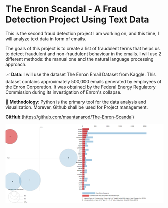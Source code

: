 # The Enron Scandal - A Fraud Detection Project Using Text Data

This is the second fraud detection project I am working on, and this time, I will analyze text data in form of emails.

The goals of this project is to create a list of fraudulent terms that helps us to detect fraudulent and non-fraudulent behaviour in the emails. I will use 2 different methods: the manual one and the natural language processing approach.

📈 **Data**: I will use the dataset The Enron Email Dataset from Kaggle.
This dataset contains approximately 500,000 emails generated by employees of the Enron Corporation. It was obtained by the Federal Energy Regulatory Commission during its investigation of Enron's collapse. 

🔬 **Methodology**: Python is the primary tool for the data analysis and visualization. Morever, Github shall be used for Project management.

**GitHub**:(https://github.com/msantanarod/The-Enron-Scandal)

![lda](lda_captura.png)

